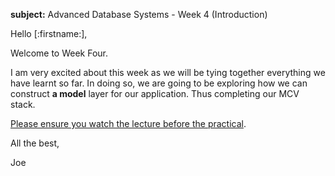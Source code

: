 **subject:** Advanced Database Systems - Week 4 (Introduction)

Hello [:firstname:],

Welcome to Week Four.

I am very excited about this week as we will be tying together everything we have learnt so far. In doing so, we are going to be exploring how we can construct **a model** layer for our application. Thus completing our MCV stack.

[Please ensure you watch the lecture before the practical](https://joeappleton18.github.io/advanced-database-systems-2022/sessions/week_4/lecture.html).

All the best,
	
Joe
